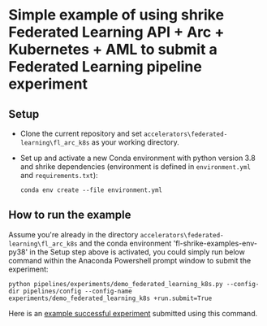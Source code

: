 # Simple example of using shrike Federated Learning API + Arc + Kubernetes + AML to submit a Federated Learning pipeline experiment

## Setup

- Clone the current repository and set `accelerators\federated-learning\fl_arc_k8s` as your working directory.
- Set up and activate a new Conda environment with python version 3.8 and shrike dependencies (environment is defined in `environment.yml` and `requirements.txt`):

  `conda env create --file environment.yml`

## How to run the example

Assume you're already in the directory `accelerators\federated-learning\fl_arc_k8s` and the conda environment 'fl-shrike-examples-env-py38' in the Setup step above is activated, you could simply run below command within the Anaconda Powershell prompt window to submit the experiment:

```
python pipelines/experiments/demo_federated_learning_k8s.py --config-dir pipelines/config --config-name experiments/demo_federated_learning_k8s +run.submit=True
```

Here is an [example successful experiment](https://ml.azure.com/experiments/id/91a7d6e7-31cc-4bc9-95f5-2e683932238b/runs/c3da732b-ef1f-45da-b7f6-c84b435948ee?wsid=/subscriptions/48bbc269-ce89-4f6f-9a12-c6f91fcb772d/resourcegroups/aml1p-rg/workspaces/aml1p-ml-wus2&tid=72f988bf-86f1-41af-91ab-2d7cd011db47#) submitted using this command.